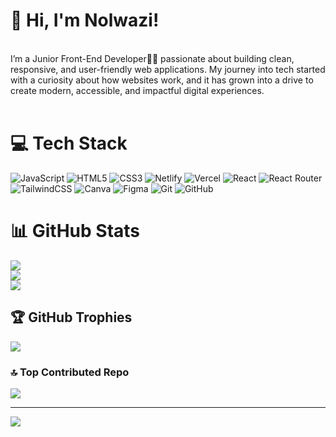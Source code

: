 # 💫 Hi, I'm Nolwazi!
<br>I’m a Junior Front-End Developer👩‍💻 passionate about building clean, responsive, and user-friendly web applications. My journey into tech started with a curiosity about how websites work, and it has grown into a drive to create modern, accessible, and impactful digital experiences.<br><br>

# 💻 Tech Stack
![JavaScript](https://img.shields.io/badge/javascript-%23323330.svg?style=for-the-badge&logo=javascript&logoColor=%23F7DF1E) ![HTML5](https://img.shields.io/badge/html5-%23E34F26.svg?style=for-the-badge&logo=html5&logoColor=white) ![CSS3](https://img.shields.io/badge/css3-%231572B6.svg?style=for-the-badge&logo=css3&logoColor=white) ![Netlify](https://img.shields.io/badge/netlify-%23000000.svg?style=for-the-badge&logo=netlify&logoColor=#00C7B7) ![Vercel](https://img.shields.io/badge/vercel-%23000000.svg?style=for-the-badge&logo=vercel&logoColor=white) ![React](https://img.shields.io/badge/react-%2320232a.svg?style=for-the-badge&logo=react&logoColor=%2361DAFB) ![React Router](https://img.shields.io/badge/React_Router-CA4245?style=for-the-badge&logo=react-router&logoColor=white) ![TailwindCSS](https://img.shields.io/badge/tailwindcss-%2338B2AC.svg?style=for-the-badge&logo=tailwind-css&logoColor=white) ![Canva](https://img.shields.io/badge/Canva-%2300C4CC.svg?style=for-the-badge&logo=Canva&logoColor=white) ![Figma](https://img.shields.io/badge/figma-%23F24E1E.svg?style=for-the-badge&logo=figma&logoColor=white) ![Git](https://img.shields.io/badge/git-%23F05033.svg?style=for-the-badge&logo=git&logoColor=white) ![GitHub](https://img.shields.io/badge/github-%23121011.svg?style=for-the-badge&logo=github&logoColor=white)

# 📊 GitHub Stats
![](https://github-readme-stats.vercel.app/api?username=Lwazi-Masondo&theme=rose&hide_border=false&include_all_commits=false&count_private=true)<br/>
![](https://nirzak-streak-stats.vercel.app/?user=Lwazi-Masondo&theme=rose&hide_border=false)<br/>
![](https://github-readme-stats.vercel.app/api/top-langs/?username=Lwazi-Masondo&theme=rose&hide_border=false&include_all_commits=false&count_private=true&layout=compact)

## 🏆 GitHub Trophies
![](https://github-profile-trophy.vercel.app/?username=Lwazi-Masondo&theme=rose&no-frame=false&no-bg=false&margin-w=4)

### 🔝 Top Contributed Repo
![](https://github-contributor-stats.vercel.app/api?username=Lwazi-Masondo&limit=5&theme=rose&combine_all_yearly_contributions=true)

---
[![](https://visitcount.itsvg.in/api?id=Lwazi-Masondo&icon=1&color=10)](https://visitcount.itsvg.in)

<!-- Proudly created with GPRM ( https://gprm.itsvg.in ) -->

